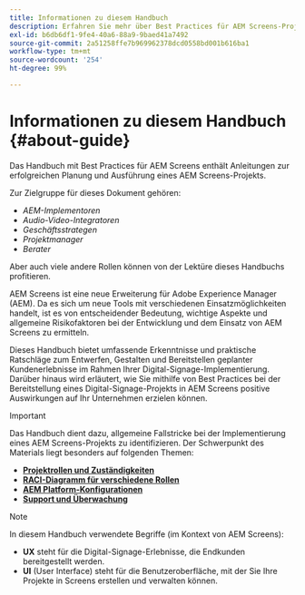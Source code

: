 ```yaml
---
title: Informationen zu diesem Handbuch
description: Erfahren Sie mehr über Best Practices für AEM Screens-Projekte, um Projekte zu planen und auszuführen, angefangen bei der Strategie und dem Design-Briefing bis hin zur Bereitstellung und dem anschließenden Support.
exl-id: b6db6df1-9fe4-40a6-88a9-9baed41a7492
source-git-commit: 2a51258ffe7b969962378dcd0558bd001b616ba1
workflow-type: tm+mt
source-wordcount: '254'
ht-degree: 99%

---
```


# Informationen zu diesem Handbuch {#about-guide}

Das Handbuch mit Best Practices für AEM Screens enthält Anleitungen zur erfolgreichen Planung und Ausführung eines AEM Screens-Projekts.

Zur Zielgruppe für dieses Dokument gehören:

* *AEM-Implementoren*
* *Audio-Video-Integratoren*
* *Geschäftsstrategen*
* *Projektmanager*
* *Berater*

Aber auch viele andere Rollen können von der Lektüre dieses Handbuchs profitieren.

AEM Screens ist eine neue Erweiterung für Adobe Experience Manager (AEM). Da es sich um neue Tools mit verschiedenen Einsatzmöglichkeiten handelt, ist es von entscheidender Bedeutung, wichtige Aspekte und allgemeine Risikofaktoren bei der Entwicklung und dem Einsatz von AEM Screens zu ermitteln.

Dieses Handbuch bietet umfassende Erkenntnisse und praktische Ratschläge zum Entwerfen, Gestalten und Bereitstellen geplanter Kundenerlebnisse im Rahmen Ihrer Digital-Signage-Implementierung. Darüber hinaus wird erläutert, wie Sie mithilfe von Best Practices bei der Bereitstellung eines Digital-Signage-Projekts in AEM Screens positive Auswirkungen auf Ihr Unternehmen erzielen können.

>[!IMPORTANT]
>
> Das Handbuch dient dazu, allgemeine Fallstricke bei der Implementierung eines AEM Screens-Projekts zu identifizieren. Der Schwerpunkt des Materials liegt besonders auf folgenden Themen:
>
> * **[Projektrollen und Zuständigkeiten](roles-responsibilities.md)**
> * **[RACI-Diagramm für verschiedene Rollen](roles-responsibilities.md#raci-chart)**
> * **[AEM Platform-Konfigurationen](aem-platform-configurations.md)**
> * **[Support und Überwachung](support-monitoring.md)**

>[!NOTE]
>
> In diesem Handbuch verwendete Begriffe (im Kontext von AEM Screens):
>
> * **UX** steht für die Digital-Signage-Erlebnisse, die Endkunden bereitgestellt werden.
> * **UI** (User Interface) steht für die Benutzeroberfläche, mit der Sie Ihre Projekte in Screens erstellen und verwalten können.
